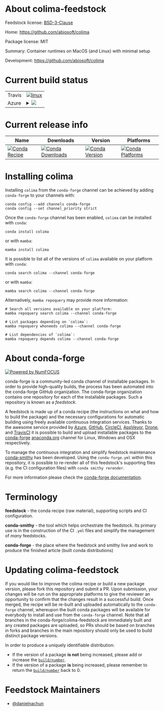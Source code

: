 About colima-feedstock
======================

Feedstock license: [BSD-3-Clause](https://github.com/conda-forge/colima-feedstock/blob/main/LICENSE.txt)

Home: https://github.com/abiosoft/colima

Package license: MIT

Summary: Container runtimes on MacOS (and Linux) with minimal setup

Development: https://github.com/abiosoft/colima

Current build status
====================


<table><tr>
    <td>Travis</td>
    <td>
      <a href="https://app.travis-ci.com/conda-forge/colima-feedstock">
        <img alt="linux" src="https://img.shields.io/travis/com/conda-forge/colima-feedstock/main.svg?label=Linux">
      </a>
    </td>
  </tr>
    
  <tr>
    <td>Azure</td>
    <td>
      <details>
        <summary>
          <a href="https://dev.azure.com/conda-forge/feedstock-builds/_build/latest?definitionId=22894&branchName=main">
            <img src="https://dev.azure.com/conda-forge/feedstock-builds/_apis/build/status/colima-feedstock?branchName=main">
          </a>
        </summary>
        <table>
          <thead><tr><th>Variant</th><th>Status</th></tr></thead>
          <tbody><tr>
              <td>linux_64</td>
              <td>
                <a href="https://dev.azure.com/conda-forge/feedstock-builds/_build/latest?definitionId=22894&branchName=main">
                  <img src="https://dev.azure.com/conda-forge/feedstock-builds/_apis/build/status/colima-feedstock?branchName=main&jobName=linux&configuration=linux%20linux_64_" alt="variant">
                </a>
              </td>
            </tr><tr>
              <td>linux_aarch64</td>
              <td>
                <a href="https://dev.azure.com/conda-forge/feedstock-builds/_build/latest?definitionId=22894&branchName=main">
                  <img src="https://dev.azure.com/conda-forge/feedstock-builds/_apis/build/status/colima-feedstock?branchName=main&jobName=linux&configuration=linux%20linux_aarch64_" alt="variant">
                </a>
              </td>
            </tr><tr>
              <td>linux_ppc64le</td>
              <td>
                <a href="https://dev.azure.com/conda-forge/feedstock-builds/_build/latest?definitionId=22894&branchName=main">
                  <img src="https://dev.azure.com/conda-forge/feedstock-builds/_apis/build/status/colima-feedstock?branchName=main&jobName=linux&configuration=linux%20linux_ppc64le_" alt="variant">
                </a>
              </td>
            </tr><tr>
              <td>osx_64</td>
              <td>
                <a href="https://dev.azure.com/conda-forge/feedstock-builds/_build/latest?definitionId=22894&branchName=main">
                  <img src="https://dev.azure.com/conda-forge/feedstock-builds/_apis/build/status/colima-feedstock?branchName=main&jobName=osx&configuration=osx%20osx_64_" alt="variant">
                </a>
              </td>
            </tr><tr>
              <td>osx_arm64</td>
              <td>
                <a href="https://dev.azure.com/conda-forge/feedstock-builds/_build/latest?definitionId=22894&branchName=main">
                  <img src="https://dev.azure.com/conda-forge/feedstock-builds/_apis/build/status/colima-feedstock?branchName=main&jobName=osx&configuration=osx%20osx_arm64_" alt="variant">
                </a>
              </td>
            </tr><tr>
              <td>win_64</td>
              <td>
                <a href="https://dev.azure.com/conda-forge/feedstock-builds/_build/latest?definitionId=22894&branchName=main">
                  <img src="https://dev.azure.com/conda-forge/feedstock-builds/_apis/build/status/colima-feedstock?branchName=main&jobName=win&configuration=win%20win_64_" alt="variant">
                </a>
              </td>
            </tr>
          </tbody>
        </table>
      </details>
    </td>
  </tr>
</table>

Current release info
====================

| Name | Downloads | Version | Platforms |
| --- | --- | --- | --- |
| [![Conda Recipe](https://img.shields.io/badge/recipe-colima-green.svg)](https://anaconda.org/conda-forge/colima) | [![Conda Downloads](https://img.shields.io/conda/dn/conda-forge/colima.svg)](https://anaconda.org/conda-forge/colima) | [![Conda Version](https://img.shields.io/conda/vn/conda-forge/colima.svg)](https://anaconda.org/conda-forge/colima) | [![Conda Platforms](https://img.shields.io/conda/pn/conda-forge/colima.svg)](https://anaconda.org/conda-forge/colima) |

Installing colima
=================

Installing `colima` from the `conda-forge` channel can be achieved by adding `conda-forge` to your channels with:

```
conda config --add channels conda-forge
conda config --set channel_priority strict
```

Once the `conda-forge` channel has been enabled, `colima` can be installed with `conda`:

```
conda install colima
```

or with `mamba`:

```
mamba install colima
```

It is possible to list all of the versions of `colima` available on your platform with `conda`:

```
conda search colima --channel conda-forge
```

or with `mamba`:

```
mamba search colima --channel conda-forge
```

Alternatively, `mamba repoquery` may provide more information:

```
# Search all versions available on your platform:
mamba repoquery search colima --channel conda-forge

# List packages depending on `colima`:
mamba repoquery whoneeds colima --channel conda-forge

# List dependencies of `colima`:
mamba repoquery depends colima --channel conda-forge
```


About conda-forge
=================

[![Powered by
NumFOCUS](https://img.shields.io/badge/powered%20by-NumFOCUS-orange.svg?style=flat&colorA=E1523D&colorB=007D8A)](https://numfocus.org)

conda-forge is a community-led conda channel of installable packages.
In order to provide high-quality builds, the process has been automated into the
conda-forge GitHub organization. The conda-forge organization contains one repository
for each of the installable packages. Such a repository is known as a *feedstock*.

A feedstock is made up of a conda recipe (the instructions on what and how to build
the package) and the necessary configurations for automatic building using freely
available continuous integration services. Thanks to the awesome service provided by
[Azure](https://azure.microsoft.com/en-us/services/devops/), [GitHub](https://github.com/),
[CircleCI](https://circleci.com/), [AppVeyor](https://www.appveyor.com/),
[Drone](https://cloud.drone.io/welcome), and [TravisCI](https://travis-ci.com/)
it is possible to build and upload installable packages to the
[conda-forge](https://anaconda.org/conda-forge) [anaconda.org](https://anaconda.org/)
channel for Linux, Windows and OSX respectively.

To manage the continuous integration and simplify feedstock maintenance
[conda-smithy](https://github.com/conda-forge/conda-smithy) has been developed.
Using the ``conda-forge.yml`` within this repository, it is possible to re-render all of
this feedstock's supporting files (e.g. the CI configuration files) with ``conda smithy rerender``.

For more information please check the [conda-forge documentation](https://conda-forge.org/docs/).

Terminology
===========

**feedstock** - the conda recipe (raw material), supporting scripts and CI configuration.

**conda-smithy** - the tool which helps orchestrate the feedstock.
                   Its primary use is in the construction of the CI ``.yml`` files
                   and simplify the management of *many* feedstocks.

**conda-forge** - the place where the feedstock and smithy live and work to
                  produce the finished article (built conda distributions)


Updating colima-feedstock
=========================

If you would like to improve the colima recipe or build a new
package version, please fork this repository and submit a PR. Upon submission,
your changes will be run on the appropriate platforms to give the reviewer an
opportunity to confirm that the changes result in a successful build. Once
merged, the recipe will be re-built and uploaded automatically to the
`conda-forge` channel, whereupon the built conda packages will be available for
everybody to install and use from the `conda-forge` channel.
Note that all branches in the conda-forge/colima-feedstock are
immediately built and any created packages are uploaded, so PRs should be based
on branches in forks and branches in the main repository should only be used to
build distinct package versions.

In order to produce a uniquely identifiable distribution:
 * If the version of a package **is not** being increased, please add or increase
   the [``build/number``](https://docs.conda.io/projects/conda-build/en/latest/resources/define-metadata.html#build-number-and-string).
 * If the version of a package **is** being increased, please remember to return
   the [``build/number``](https://docs.conda.io/projects/conda-build/en/latest/resources/define-metadata.html#build-number-and-string)
   back to 0.

Feedstock Maintainers
=====================

* [@danielnachun](https://github.com/danielnachun/)

